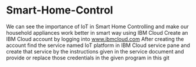 # Smart-Home-Control
We can see the importance of IoT in Smart Home Controlling and make our household appliances work better in smart way using IBM Cloud
Create an IBM Cloud account by logging into www.ibmcloud.com
After creating the account find the service named IoT platform in IBM Cloud service pane and create that service by the instructions given in the service document and provide or replace those credentials in the given program in this git
